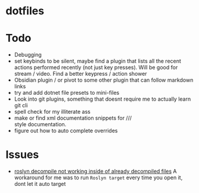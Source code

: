 # dotfiles

# Todo

- Debugging
- set keybinds to be silent, maybe find a plugin that lists all the recent actions performed recently (not just key presses). Will be good for stream / video. Find a better keypress / action shower
- Obsidian plugin / or pivot to some other plugin that can follow markdown links
- try and add dotnet file presets to mini-files
- Look into git plugins, something that doesnt require me to actually learn git cli
- spell check for my illiterate ass
- make or find xml documentation snippets for  ///<summary></summary> style documentation.
- figure out how to auto complete overrides


# Issues

- [roslyn decompile not working inside of already decompiled files](https://github.com/seblj/roslyn.nvim/issues/116) A workaround for me was to run `Roslyn target` every time you open it, dont let it auto target

